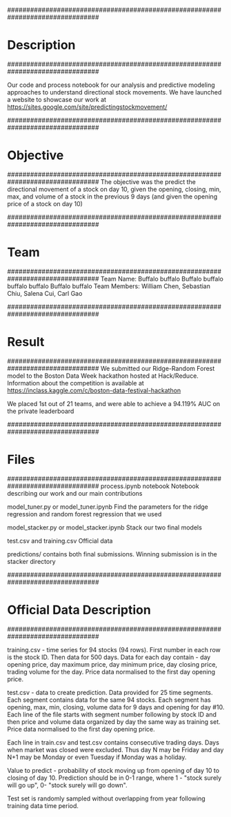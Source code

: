 ################################################################################
# Description
################################################################################

Our code and process notebook for our analysis and predictive modeling
approaches to understand directional stock movements. We have launched a website
to showcase our work at https://sites.google.com/site/predictingstockmovement/

################################################################################
# Objective
################################################################################
The objective was the predict the directional movement of a stock on day 10, given
the opening, closing, min, max, and volume of a stock in the previous 9 days 
(and given the opening price of a stock on day 10)

################################################################################
# Team
################################################################################
Team Name: Buffalo buffalo Buffalo buffalo buffalo buffalo Buffalo buffalo
Team Members: William Chen, Sebastian Chiu, Salena Cui, Carl Gao

################################################################################
# Result
################################################################################
We submitted our Ridge-Random Forest model to the Boston Data Week hackathon
hosted at Hack/Reduce. Information about the competition is available at 
https://inclass.kaggle.com/c/boston-data-festival-hackathon

We placed 1st out of 21 teams, and were able to achieve a 94.119% AUC on the
private leaderboard

################################################################################
# Files
################################################################################
process.ipynb notebook
	Notebook describing our work and our main contributions

model_tuner.py or model_tuner.ipynb
	Find the parameters for the ridge regression and random forest regression
	that we used

model_stacker.py or model_stacker.ipynb
	Stack our two final models

test.csv and training.csv
	Official data

predictions/
	contains both final submissions. Winning submission is in the stacker directory

################################################################################
# Official Data Description
################################################################################

training.csv - time series for 94 stocks (94 rows). First number in each row is the stock ID. Then data for 500 days. Data for each day contain - day opening price, day maximum price, day minimum price, day closing price, trading volume for the day. Price data normalised to the first day opening price.

test.csv - data to create prediction. Data provided for 25 time segments. Each segment contains data for the same 94 stocks. Each segment has opening, max, min, closing, volume data for 9 days and opening for day #10. Each line of the file starts with segment number following by stock ID and then price and volume data organized by day the same way as training set.  Price data normalised to the first day opening price.

Each line in train.csv and test.csv contains consecutive trading days. Days when market was closed were excluded. Thus day N may be Friday and day N+1 may be Monday or even Tuesday if Monday was a holiday. 

Value to predict - probability of stock moving up from  opening of day 10 to closing of day 10. Prediction should be in 0-1 range, where 1 - "stock surely will go up", 0- "stock surely will go down".

Test set is randomly sampled without overlapping from year following training data time period.